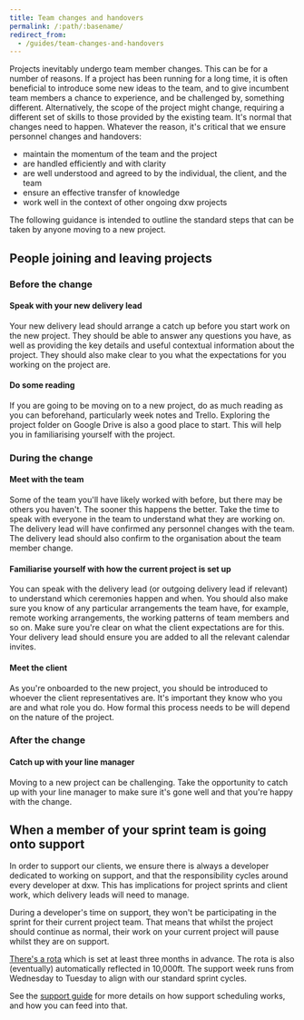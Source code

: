 ```yaml
---
title: Team changes and handovers
permalink: /:path/:basename/
redirect_from:
  - /guides/team-changes-and-handovers
---
```

Projects inevitably undergo team member changes. This can be for a number of
reasons. If a project has been running for a long time, it is often beneficial
to introduce some new ideas to the team, and to give incumbent team members a
chance to experience, and be challenged by, something different. Alternatively,
the scope of the project might change, requiring a different set of skills to
those provided by the existing team. It's normal that changes need to happen.
Whatever the reason, it's critical that we ensure personnel changes and
handovers:

* maintain the momentum of the team and the project
* are handled efficiently and with clarity
* are well understood and agreed to by the individual, the client, and the team
* ensure an effective transfer of knowledge
* work well in the context of other ongoing dxw projects

The following guidance is intended to outline the standard steps that can be
taken by anyone moving to a new project.

## People joining and leaving projects

### Before the change

#### Speak with your new delivery lead

Your new delivery lead should arrange a catch up before you start work on the
new project. They should be able to answer any questions you have, as well as
providing the key details and useful contextual information about the project.
They should also make clear to you what the expectations for you working on the
project are.

#### Do some reading

If you are going to be moving on to a new project, do as much reading as you can
beforehand, particularly week notes and Trello. Exploring the project folder on
Google Drive is also a good place to start. This will help you in familiarising
yourself with the project.

### During the change

#### Meet with the team

Some of the team you'll have likely worked with before, but there may be others
you haven't. The sooner this happens the better. Take the time to speak with
everyone in the team to understand what they are working on. The delivery lead
will have confirmed any personnel changes with the team. The delivery lead
should also confirm to the organisation about the team member change.

#### Familiarise yourself with how the current project is set up

You can speak with the delivery lead (or outgoing delivery lead if relevant) to
understand which ceremonies happen and when. You should also make sure you know
of any particular arrangements the team have, for example, remote working
arrangements, the working patterns of team members and so on. Make sure you're
clear on what the client expectations are for this. Your delivery lead should
ensure you are added to all the relevant calendar invites.

#### Meet the client

As you're onboarded to the new project, you should be introduced to whoever the
client representatives are. It's important they know who you are and what role
you do. How formal this process needs to be will depend on the nature of the
project.

### After the change

#### Catch up with your line manager

Moving to a new project can be challenging. Take the opportunity to catch up
with your line manager to make sure it's gone well and that you're happy with
the change.

## When a member of your sprint team is going onto support

In order to support our clients, we ensure there is always a developer dedicated
to working on support, and that the responsibility cycles around every developer
at dxw. This has implications for project sprints and client work, which
delivery leads will need to manage.

During a developer's time on support, they won't be participating in the sprint
for their current project team. That means that whilst the project should
continue as normal, their work on your current project will pause whilst they
are on support.

[There's a rota](https://github.com/dxw/support-rota) which is set at least
three months in advance. The rota is also (eventually) automatically reflected
in 10,000ft. The support week runs from Wednesday to Tuesday to align with our
standard sprint cycles.

See the [support guide](/tech/support-and-on-call/) for more details on how
support scheduling works, and how you can feed into that.